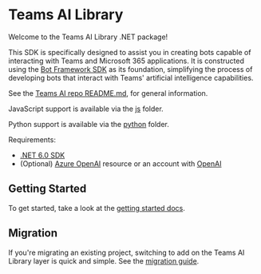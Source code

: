 # Teams AI Library

Welcome to the Teams AI Library .NET package! 

This SDK is specifically designed to assist you in creating bots capable of interacting with Teams and Microsoft 365 applications. It is constructed using the [Bot Framework SDK](https://github.com/microsoft/botbuilder-dotnet) as its foundation, simplifying the process of developing bots that interact with Teams' artificial intelligence capabilities. 

See the [Teams AI repo README.md](https://github.com/microsoft/teams-ai), for general information.

JavaScript support is available via the [js](https://github.com/microsoft/teams-ai/tree/main/js) folder.

Python support is available via the [python](https://github.com/microsoft/teams-ai/tree/main/python) folder.

Requirements:

*   [.NET 6.0 SDK](https://dotnet.microsoft.com/download/dotnet/6.0)
*   (Optional) [Azure OpenAI](https://azure.microsoft.com/en-us/products/ai-services/openai-service) resource or an account with [OpenAI](https://platform.openai.com/)


## Getting Started

To get started, take a look at the [getting started docs](https://github.com/microsoft/teams-ai/blob/main/getting-started/README.md).

## Migration

If you're migrating an existing project, switching to add on the Teams AI Library layer is quick and simple. See the [migration guide](https://github.com/microsoft/teams-ai/blob/main/getting-started/MIGRATION/DOTNET.md).
